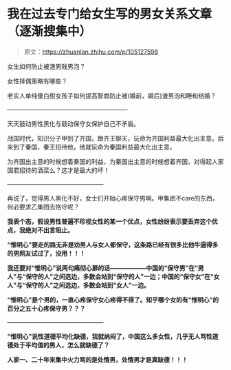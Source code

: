 # 我在过去专门给女生写的男女关系文章（逐渐搜集中）

> 原文：<https://zhuanlan.zhihu.com/p/105127598>

女生如何防止被渣男贱男泡？

[](https://www.zhihu.com/question/22214610/answer/361429035)

女性择偶策略有哪些？

[](https://www.zhihu.com/question/61836940/answer/191562729)

老实人单纯傻白甜女孩子如何提高智商防止被(婚前，婚后)渣男泡和睡和结婚？

[](https://www.zhihu.com/question/66705328/answer/246251721)

————————————————————

天天鼓动男性黑化与鼓动保守女保护自己不矛盾。

战国时代，知识分子甲到了齐国，跟齐王聊天，玩命为齐国利益最大化出主意。后来到了秦国，秦王招待他，他就玩命为秦国利益最大化出主意。

为齐国出主意的时候想着秦国的利益，为秦国出主意的时候想着齐国，对得起人家国君招待的酒菜么？这才是最大的坏！

————————————————

再说了，觉得男人黑化不好，女士们开始心疼保守男啊。甲集团不care的东西，何必要求乙集团去恪守呢？

**我表个态，假设男性普遍不珍视女性的某一个优点，女性纷纷表示要丢弃这个优点，我绝对不出言阻止。**

**“惟明心”要走的路无非是劝男人与女人都保守，这条路已经有很多比他牛逼得多的男网友试过了，没用！！！**

**我还要对“惟明心”说两句痛彻心扉的话——————中国的“保守男”在“男人”与“保守的人”之间选边，多数会站到“保守的人”一边；中国的“保守女”在“女人”与“保守的人”之间选边，多数会站到“女人”一边。**

**“惟明心”是个男的，一直心疼保守女心疼得不得了。知乎哪个女的有“惟明心”的百分之五十心疼保守男？？？**

**————————————————**

**“惟明心”说性道德平均化缺德，我就纳闷了，中国这么多女性，几乎无人骂性道德处于平均值的男人，怎么就缺德了？**

**人家一、二十年来集中火力骂的是处情男，处情男才是真缺德！！！**